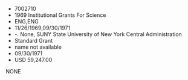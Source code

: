 * 7002710
* 1969 Institutional Grants For Science
* ENG,ENG
* 11/26/1969,09/30/1971
* -. None, SUNY State University of New York Central Administration
* Standard Grant
*   name not available
* 09/30/1971
* USD 59,247.00

NONE